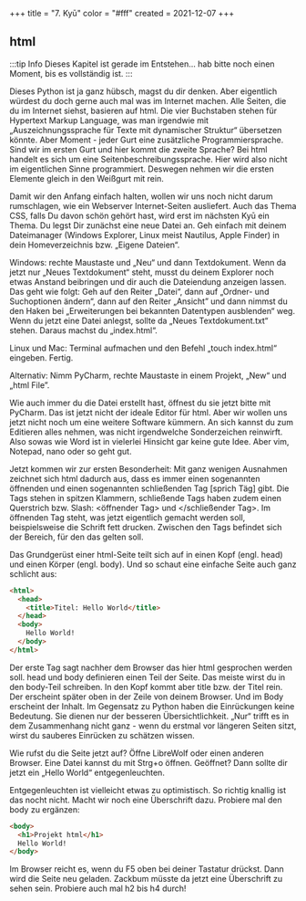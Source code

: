 +++
title = "7. Kyū"
color = "#fff"
created = 2021-12-07
+++

<script lang="ts">
  import Figure from '$lib/components/Figure.svelte';
</script>

## html

:::tip Info
Dieses Kapitel ist gerade im Entstehen... hab bitte noch einen Moment, bis es vollständig ist.
:::

Dieses Python ist ja ganz hübsch, magst du dir denken. Aber eigentlich würdest du doch gerne auch mal was im Internet machen. Alle Seiten, die du im Internet siehst, basieren auf html. Die vier Buchstaben stehen für Hypertext Markup Language, was man irgendwie mit „Auszeichnungssprache für Texte mit dynamischer Struktur“ übersetzen könnte. Aber Moment - jeder Gurt eine zusätzliche Programmiersprache. Sind wir im ersten Gurt und hier kommt die zweite Sprache? Bei html handelt es sich um eine Seitenbeschreibungssprache. Hier wird also nicht im eigentlichen Sinne programmiert. Deswegen nehmen wir die ersten Elemente gleich in den Weißgurt mit rein.

Damit wir den Anfang einfach halten, wollen wir uns noch nicht darum rumschlagen, wie ein Webserver Internet-Seiten ausliefert. Auch das Thema CSS, falls Du davon schön gehört hast, wird erst im nächsten Kyū ein Thema. Du legst Dir zunächst eine neue Datei an. Geh einfach mit deinem Dateimanager (Windows Explorer, Linux meist Nautilus, Apple Finder) in dein Homeverzeichnis bzw. „Eigene Dateien“.

Windows: rechte Maustaste und „Neu“ und dann Textdokument. Wenn da jetzt nur „Neues Textdokument“ steht, musst du deinem Explorer noch etwas Anstand beibringen und dir auch die Dateiendung anzeigen lassen. Das geht wie folgt: Geh auf den Reiter „Datei“, dann auf „Ordner- und Suchoptionen ändern“, dann auf den Reiter „Ansicht” und dann nimmst du den Haken bei „Erweiterungen bei bekannten Datentypen ausblenden“ weg. Wenn du jetzt eine Datei anlegst, sollte da „Neues Textdokument.txt“ stehen. Daraus machst du „index.html“.

Linux und Mac: Terminal aufmachen und den Befehl „touch index.html“ eingeben. Fertig.

Alternativ: Nimm PyCharm, rechte Maustaste in einem Projekt, „New“ und „html File”.

Wie auch immer du die Datei erstellt hast, öffnest du sie jetzt bitte mit PyCharm. Das ist jetzt nicht der ideale Editor für html. Aber wir wollen uns jetzt nicht noch um eine weitere Software kümmern. An sich kannst du zum Editieren alles nehmen, was nicht irgendwelche Sonderzeichen reinwirft. Also sowas wie Word ist in vielerlei Hinsicht gar keine gute Idee. Aber vim, Notepad, nano oder so geht gut.

Jetzt kommen wir zur ersten Besonderheit: Mit ganz wenigen Ausnahmen zeichnet sich html dadurch aus, dass es immer einen sogenannten öffnenden und einen sogenannten schließenden Tag [sprich Täg] gibt. Die Tags stehen in spitzen Klammern, schließende Tags haben zudem einen Querstrich bzw. Slash: <öffnender Tag> und </schließender Tag>. Im öffnenden Tag steht, was jetzt eigentlich gemacht werden soll, beispielsweise die Schrift fett drucken. Zwischen den Tags befindet sich der Bereich, für den das gelten soll.

Das Grundgerüst einer html-Seite teilt sich auf in einen Kopf (engl. head) und einen Körper (engl. body). Und so schaut eine einfache Seite auch ganz schlicht aus:

```html
<html>
  <head>
    <title>Titel: Hello World</title>
  </head>
  <body>
    Hello World!
  </body>
</html>
```

Der erste Tag sagt nachher dem Browser das hier html gesprochen werden soll. head und body definieren einen Teil der Seite. Das meiste wirst du in den body-Teil schreiben. In den Kopf kommt aber title bzw. der Titel rein. Der erscheint später oben in der Zeile von deinem Browser. Und im Body erscheint der Inhalt. Im Gegensatz zu Python haben die Einrückungen keine Bedeutung. Sie dienen nur der besseren Übersichtlichkeit. „Nur“ trifft es in dem Zusammenhang nicht ganz - wenn du erstmal vor längeren Seiten sitzt, wirst du sauberes Einrücken zu schätzen wissen.

Wie rufst du die Seite jetzt auf? Öffne LibreWolf oder einen anderen Browser. Eine Datei kannst du mit Strg+o öffnen. Geöffnet? Dann sollte dir jetzt ein „Hello World“ entgegenleuchten.

Entgegenleuchten ist vielleicht etwas zu optimistisch. So richtig knallig ist das nocht nicht. Macht wir noch eine Überschrift dazu. Probiere mal den body zu ergänzen:

```html
<body>
  <h1>Projekt html</h1>
  Hello World!
</body>
```

Im Browser reicht es, wenn du F5 oben bei deiner Tastatur drückst. Dann wird die Seite neu geladen. Zackbum müsste da jetzt eine Überschrift zu sehen sein. Probiere auch mal h2 bis h4 durch!
